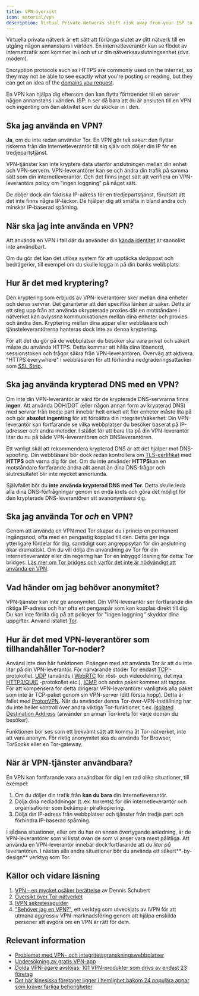```yaml
---
title: VPN-översikt
icon: material/vpn
description: Virtual Private Networks shift risk away from your ISP to a third-party you trust. You should keep these things in mind.
---
```


Virtuella privata nätverk är ett sätt att förlänga slutet av ditt nätverk till en utgång någon annanstans i världen. En internetleverantör kan se flödet av internettrafik som kommer in i och ut ur din nätverksavslutningsenhet (dvs. modem).

Encryption protocols such as HTTPS are commonly used on the internet, so they may not be able to see exactly what you're posting or reading, but they can get an idea of the [domains you request](../advanced/dns-overview.md#why-shouldnt-i-use-encrypted-dns).

En VPN kan hjälpa dig eftersom den kan flytta förtroendet till en server någon annanstans i världen. ISP: n ser då bara att du är ansluten till en VPN och ingenting om den aktivitet som du skickar in i den.

## Ska jag använda en VPN?

**Ja**, om du inte redan använder Tor. En VPN gör två saker: den flyttar riskerna från din Internetleverantör till sig själv och döljer din IP för en tredjepartstjänst.

VPN-tjänster kan inte kryptera data utanför anslutningen mellan din enhet och VPN-servern. VPN-leverantörer kan se och ändra din trafik på samma sätt som din internetleverantör. Och det finns inget sätt att verifiera en VPN-leverantörs policy om "ingen loggning" på något sätt.

De döljer dock din faktiska IP-adress för en tredjepartstjänst, förutsatt att det inte finns några IP-läckor. De hjälper dig att smälta in bland andra och minskar IP-baserad spårning.

## När ska jag inte använda en VPN?

Att använda en VPN i fall där du använder din [kända identitet](common-threats.md#common-misconceptions) är sannolikt inte användbart.

Om du gör det kan det utlösa system för att upptäcka skräppost och bedrägerier, till exempel om du skulle logga in på din banks webbplats.

## Hur är det med kryptering?

Den kryptering som erbjuds av VPN-leverantörer sker mellan dina enheter och deras servrar. Det garanterar att den specifika länken är säker. Detta är ett steg upp från att använda okrypterade proxies där en motståndare i nätverket kan avlyssna kommunikationen mellan dina enheter och proxies och ändra den. Kryptering mellan dina appar eller webbläsare och tjänsteleverantörerna hanteras dock inte av denna kryptering.

För att det du gör på de webbplatser du besöker ska vara privat och säkert måste du använda HTTPS. Detta kommer att hålla dina lösenord, sessionstoken och frågor säkra från VPN-leverantören. Överväg att aktivera "HTTPS everywhere" i webbläsaren för att förhindra nedgraderingsattacker som [SSL Strip](https://www.blackhat.com/presentations/bh-dc-09/Marlinspike/BlackHat-DC-09-Marlinspike-Defeating-SSL.pdf).

## Ska jag använda krypterad DNS med en VPN?

Om inte din VPN-leverantör är värd för de krypterade DNS-servrarna finns **ingen**. Att använda DOH/DOT (eller någon annan form av krypterad DNS) med servrar från tredje part innebär helt enkelt att fler enheter måste lita på och gör **absolut ingenting** för att förbättra din integritet/säkerhet. Din VPN-leverantör kan fortfarande se vilka webbplatser du besöker baserat på IP-adresser och andra metoder. I stället för att bara lita på din VPN-leverantör litar du nu på både VPN-leverantören och DNSleverantören.

Ett vanligt skäl att rekommendera krypterad DNS är att det hjälper mot DNS-spoofing. Din webbläsare bör dock redan kontrollera om [TLS-certifikat](https://en.wikipedia.org/wiki/Transport_Layer_Security#Digital_certificates) med **HTTPS** och varna dig för det. Om du inte använder **HTTPS**kan en motståndare fortfarande ändra allt annat än dina DNS-frågor och slutresultatet blir inte mycket annorlunda.

Självfallet bör du **inte använda krypterad DNS med Tor**. Detta skulle leda alla dina DNS-förfrågningar genom en enda krets och göra det möjligt för den krypterade DNS-leverantören att avanonymisera dig.

## Ska jag använda Tor *och* en VPN?

Genom att använda en VPN med Tor skapar du i princip en permanent ingångsnod, ofta med en pengastig kopplad till den. Detta ger inga ytterligare fördelar för dig, samtidigt som angreppsytan för din anslutning ökar dramatiskt. Om du vill dölja din användning av Tor för din internetleverantör eller din regering har Tor en inbyggd lösning för detta: Tor bridges. [Läs mer om Tor bridges och varför det inte är nödvändigt att använda en VPN](../advanced/tor-overview.md).

## Vad händer om jag behöver anonymitet?

VPN-tjänster kan inte ge anonymitet. Din VPN-leverantör ser fortfarande din riktiga IP-adress och har ofta ett pengaspår som kan kopplas direkt till dig. Du kan inte förlita dig på att policyer för "ingen loggning" skyddar dina uppgifter. Använd istället [Tor](https://www.torproject.org/).

## Hur är det med VPN-leverantörer som tillhandahåller Tor-noder?

Använd inte den här funktionen. Poängen med att använda Tor är att du inte litar på din VPN-leverantör. För närvarande stöder Tor endast [TCP](https://en.wikipedia.org/wiki/Transmission_Control_Protocol) -protokollet. [UDP](https://en.wikipedia.org/wiki/User_Datagram_Protocol) (används i [WebRTC](https://en.wikipedia.org/wiki/WebRTC) för röst- och videodelning, det nya [HTTP3/QUIC](https://en.wikipedia.org/wiki/HTTP/3) -protokollet etc.), [ICMP](https://en.wikipedia.org/wiki/Internet_Control_Message_Protocol) och andra paket kommer att tappas. För att kompensera för detta dirigerar VPN-leverantörer vanligtvis alla paket som inte är TCP-paket genom sin VPN-server (ditt första hopp). Detta är fallet med [ProtonVPN](https://protonvpn.com/support/tor-vpn/). När du använder denna Tor-över-VPN-inställning har du inte heller kontroll över andra viktiga Tor-funktioner, t.ex. [Isolated Destination Address](https://www.whonix.org/wiki/Stream_Isolation) (använder en annan Tor-krets för varje domän du besöker).

Funktionen bör ses som ett bekvämt sätt att komma åt Tor-nätverket, inte att vara anonym. För riktig anonymitet ska du använda Tor Browser, TorSocks eller en Tor-gateway.

## När är VPN-tjänster användbara?

En VPN kan fortfarande vara användbar för dig i en rad olika situationer, till exempel:

1. Om du döljer din trafik från **kan du bara** din Internetleverantör.
1. Dölja dina nedladdningar (t. ex. torrents) för din internetleverantör och organisationer som bekämpar piratkopiering.
1. Dölja din IP-adress från webbplatser och tjänster från tredje part och förhindra IP-baserad spårning.

I sådana situationer, eller om du har en annan övertygande anledning, är de VPN-leverantörer som vi listat ovan de som vi anser vara mest pålitliga. Att använda en VPN-leverantör innebär dock fortfarande att du *litar på* leverantören. I nästan alla andra situationer bör du använda ett säkert**-by-design** verktyg som Tor.

## Källor och vidare läsning

1. [VPN - en mycket osäker berättelse](https://schub.io/blog/2019/04/08/very-precarious-narrative.html) av Dennis Schubert
1. [Översikt över Tor-nätverket](../advanced/tor-overview.md)
1. [IVPN sekretessguider](https://www.ivpn.net/privacy-guides)
1. ["Behöver jag en VPN?"](https://www.doineedavpn.com), ett verktyg som utvecklats av IVPN för att utmana aggressiv VPN-marknadsföring genom att hjälpa enskilda personer att avgöra om en VPN är rätt för dem.

## Relevant information

- [Problemet med VPN- och integritetsgranskningswebbplatser](https://blog.privacyguides.org/2019/11/20/the-trouble-with-vpn-and-privacy-review-sites/)
- [Undersökning av gratis VPN-app](https://www.top10vpn.com/free-vpn-app-investigation/)
- [Dolda VPN-ägare avslöjas: 101 VPN-produkter som drivs av endast 23 företag](https://vpnpro.com/blog/hidden-vpn-owners-unveiled-97-vpns-23-companies/)
- [Det här kinesiska företaget ligger i hemlighet bakom 24 populära appar som kräver farliga behörigheter](https://vpnpro.com/blog/chinese-company-secretly-behind-popular-apps-seeking-dangerous-permissions/)
